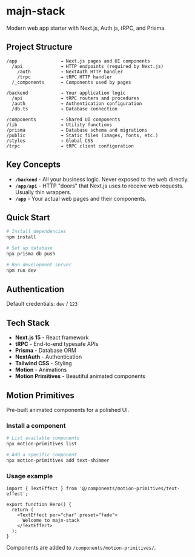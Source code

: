 # majn-stack

Modern web app starter with Next.js, Auth.js, tRPC, and Prisma.

## Project Structure

```
/app                → Next.js pages and UI components
  /api              → HTTP endpoints (required by Next.js)
    /auth           → NextAuth HTTP handler
    /trpc           → tRPC HTTP handler
  /_components      → Components used by pages
  
/backend            → Your application logic
  /api              → tRPC routers and procedures
  /auth             → Authentication configuration
  /db.ts            → Database connection

/components         → Shared UI components
/lib                → Utility functions
/prisma             → Database schema and migrations
/public             → Static files (images, fonts, etc.)
/styles             → Global CSS
/trpc               → tRPC client configuration
```

## Key Concepts

- **`/backend`** - All your business logic. Never exposed to the web directly.
- **`/app/api`** - HTTP "doors" that Next.js uses to receive web requests. Usually thin wrappers.
- **`/app`** - Your actual web pages and their components.

## Quick Start

```bash
# Install dependencies
npm install

# Set up database
npx prisma db push

# Run development server
npm run dev
```

## Authentication

Default credentials: `dev` / `123`

## Tech Stack

- **Next.js 15** - React framework
- **tRPC** - End-to-end typesafe APIs
- **Prisma** - Database ORM
- **NextAuth** - Authentication
- **Tailwind CSS** - Styling
- **Motion** - Animations
- **Motion Primitives** - Beautiful animated components

## Motion Primitives

Pre-built animated components for a polished UI.

### Install a component

```bash
# List available components
npx motion-primitives list

# Add a specific component
npx motion-primitives add text-shimmer
```

### Usage example

```tsx
import { TextEffect } from '@/components/motion-primitives/text-effect';

export function Hero() {
  return (
    <TextEffect per="char" preset="fade">
      Welcome to majn-stack
    </TextEffect>
  );
}
```

Components are added to `/components/motion-primitives/`.